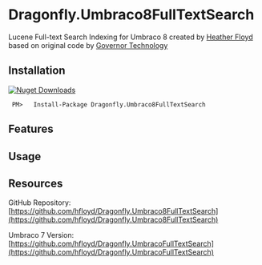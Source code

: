 # Dragonfly.Umbraco8FullTextSearch #

Lucene Full-text Search Indexing for Umbraco 8 created by [Heather Floyd](https://www.HeatherFloyd.com) based on original code by [Governor Technology](https://archive.codeplex.com/?p=fulltextsearch)

## Installation ##
[![Nuget Downloads](https://buildstats.info/nuget/Dragonfly.Umbraco8FullTextSearch)](https://www.nuget.org/packages/Dragonfly.Umbraco8FullTextSearch/)

     PM>   Install-Package Dragonfly.Umbraco8FullTextSearch



## Features ##

## Usage ##

## Resources ##

GitHub Repository: [https://github.com/hfloyd/Dragonfly.Umbraco8FullTextSearch](https://github.com/hfloyd/Dragonfly.Umbraco8FullTextSearch)

Umbraco 7 Version: [https://github.com/hfloyd/Dragonfly.UmbracoFullTextSearch](https://github.com/hfloyd/Dragonfly.UmbracoFullTextSearch)